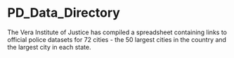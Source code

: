 # PD_Data_Directory
The Vera Institute of Justice has compiled a spreadsheet containing links to official police datasets for 72 cities - the 50 largest cities in the country and the largest city in each state. 
